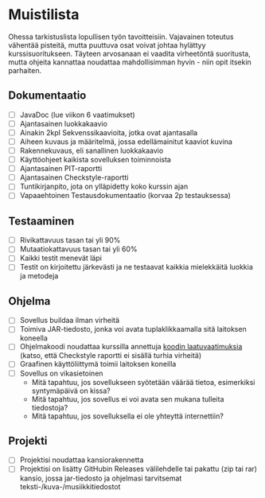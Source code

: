 # Muistilista

Ohessa tarkistuslista lopullisen työn tavoitteisiin. Vajavainen toteutus vähentää pisteitä, mutta puuttuva osat voivat johtaa hylättyy kurssisuoritukseen. Täyteen arvosanaan ei vaadita virheetöntä suoritusta, mutta ohjeita kannattaa noudattaa mahdollisimman hyvin - niin opit itsekin parhaiten.

## Dokumentaatio

* [ ] JavaDoc (lue viikon 6 vaatimukset)
* [ ] Ajantasainen luokkakaavio
* [ ] Ainakin 2kpl Sekvenssikaavioita, jotka ovat ajantasalla
* [ ] Aiheen kuvaus ja määritelmä, jossa edellämainitut kaaviot kuvina
* [ ] Rakennekuvaus, eli sanallinen luokkakaavio
* [ ] Käyttöohjeet kaikista sovelluksen toiminnoista
* [ ] Ajantasainen PIT-raportti
* [ ] Ajantasainen Checkstyle-raportti
* [ ] Tuntikirjanpito, jota on ylläpidetty koko kurssin ajan
* [ ] Vapaaehtoinen Testausdokumentaatio (korvaa 2p testauksessa)

## Testaaminen
* [ ] Rivikattavuus tasan tai yli 90%
* [ ] Mutaatiokattavuus tasan tai yli 60%
* [ ] Kaikki testit menevät läpi
* [ ] Testit on kirjoitettu järkevästi ja ne testaavat kaikkia mielekkäitä luokkia ja metodeja

## Ohjelma 

* [ ] Sovellus buildaa ilman virheitä
* [ ] Toimiva JAR-tiedosto, jonka voi avata tuplaklikkaamalla sitä laitoksen koneella
* [ ] Ohjelmakoodi noudattaa kurssilla annettuja [koodin laatuvaatimuksia](Koodin-laatuvaatimukset.md) (katso, että Checkstyle raportti ei sisällä turhia virheitä)
* [ ] Graafinen käyttöliittymä toimii laitoksen koneilla
* [ ] Sovellus on vikasietoinen
    * Mitä tapahtuu, jos sovellukseen syötetään väärää tietoa, esimerkiksi syntymäpäivä on kissa?
    * Mitä tapahtuu, jos sovellus ei voi avata sen mukana tulleita tiedostoja?
    * Mitä tapahtuu, jos sovelluksella ei ole yhteyttä internettiin?

## Projekti

* [ ] Projektisi noudattaa kansiorakennetta
* [ ] Projektisi on lisätty GitHubin Releases välilehdelle tai pakattu (zip tai rar) kansio, jossa jar-tiedosto ja ohjelmasi tarvitsemat teksti-/kuva-/musiikkitiedostot
